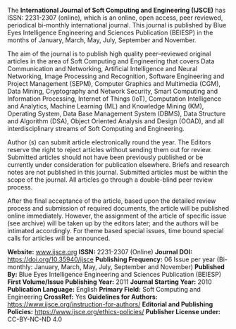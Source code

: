 The **International Journal of Soft Computing and Engineering (IJSCE)** has ISSN: 2231-2307 (online), which is an online, open access, peer reviewed, periodical bi-monthly international journal. This journal is published by Blue Eyes Intelligence Engineering and Sciences Publication (BEIESP) in the months of January, March, May, July, September and November.

The aim of the journal is to publish high quality peer–reviewed original articles in the area of Soft Computing and Engineering that covers Data Communication and Networking, Artificial Intelligence and Neural Networking, Image Processing and Recognition, Software Engineering and Project Management (SEPM), Computer Graphics and Multimedia (CGM), Data Mining, Cryptography and Network Security, Smart Computing and Information Processing, Internet of Things (IoT), Computation Intelligence and Analytics, Machine Learning (ML) and Knowledge Mining (KM), Operating System, Data Base Management System (DBMS), Data Structure and Algorithm (DSA), Object Oriented Analysis and Design (OOAD), and all interdisciplinary streams of Soft Computing and Engineering.

Author (s) can submit article electronically round the year. The Editors reserve the right to reject articles without sending them out for review. Submitted articles should not have been previously published or be currently under consideration for publication elsewhere. Briefs and research notes are not published in this journal. Submitted articles must be within the scope of the journal. All articles go through a double-blind peer review process. 

After the final acceptance of the article, based upon the detailed review process and submission of required documents, the article will be published online immediately. However, the assignment of the article of specific issue (see archive) will be taken up by the editors later; and the authors will be intimated accordingly. For theme based special issues, time bound special calls for articles will be announced.

**Website:** www.ijsce.org
**ISSN:** 2231-2307 (Online)
**Journal DOI:** https://doi.org/10.35940/ijsce
**Publishing Frequency:** 06 Issue per year (Bi-monthly: January, March, May, July, September and November)
**Published By:** Blue Eyes Intelligence Engineering and Sciences Publication (BEIESP)
**First Volume/Issue Publishing Year:** 2011
**Journal Starting Year:** 2010
**Publication Language:** English
**Primary Field:** Soft Computing and Engineering
**CrossRef:** Yes
**Guidelines for Authors:** https://www.ijsce.org/instruction-for-authors/
**Editorial and Publishing Policies:** https://www.ijsce.org/ethics-policies/
**Publisher License under:** CC-BY-NC-ND 4.0
